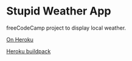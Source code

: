 # Stupid Weather App

freeCodeCamp project to display local weather.

[On Heroku](https://stupid-weather-app.herokuapp.com/)

[Heroku buildpack](https://elements.heroku.com/buildpacks/chadwilken/compile-react-app)
